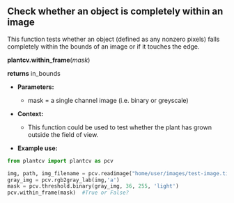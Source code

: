## Check whether an object is completely within an image

This function tests whether an object (defined as any nonzero pixels) falls completely within the bounds of an image or if it touches the edge.

**plantcv.within_frame**(*mask*)

**returns** in_bounds

- **Parameters:**
    - mask = a single channel image (i.e. binary or greyscale)

- **Context:**
    - This function could be used to test whether the plant has grown outside the field of view.
- **Example use:**

```python
from plantcv import plantcv as pcv      

img, path, img_filename = pcv.readimage("home/user/images/test-image.tif")
gray_img = pcv.rgb2gray_lab(img,'a')
mask = pcv.threshold.binary(gray_img, 36, 255, 'light')
pcv.within_frame(mask)  #True or False?

```
